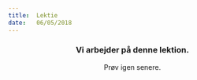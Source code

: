 ```yaml
---
title:  Lektie
date:   06/05/2018
---
```


### <center>Vi arbejder på denne lektion.</center>
<center>Prøv igen senere.</center>